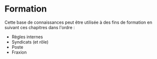 # Formation

Cette base de connaissances peut être utilisée à des fins de formation en suivant ces chapitres dans l'ordre :

-   Règles internes
-   Syndicats (et rôle)
-   Poste
-   Fraxion
